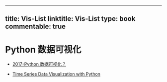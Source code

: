
---
title: Vis-List
linktitle: Vis-List
type: book
commentable: true
---

# Python 数据可视化

- [2017-Python 数据可视化？](https://parg.co/b2a)

- [Time Series Data Visualization with Python](http://machinelearningmastery.com/time-series-data-visualization-with-python/)

    